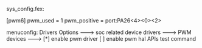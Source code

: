 sys_config.fex:

[pwm6]
pwm_used        = 1
pwm_positive    = port:PA26<4><0><2><default>


menuconfig:
Drivers Options  --->
    soc related device drivers  --->
        PWM devices --->
            [*] enable pwm driver
            [ ]   enable pwm hal APIs test command